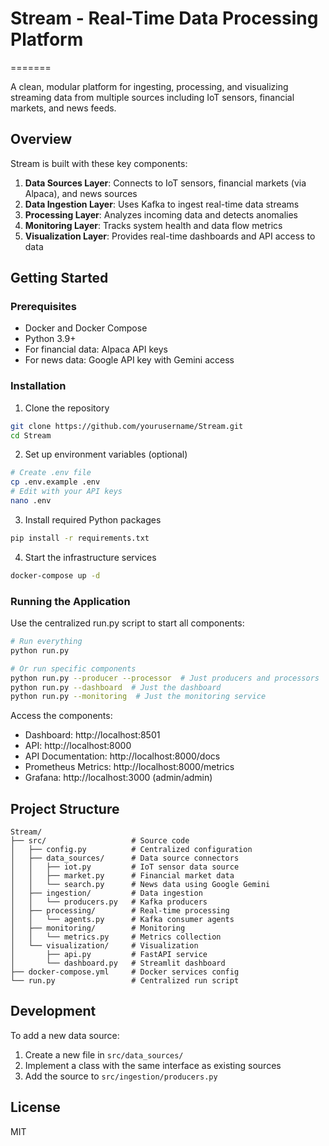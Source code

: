 # Stream - Real-Time Data Processing Platform
=======

A clean, modular platform for ingesting, processing, and visualizing streaming data from multiple sources including IoT sensors, financial markets, and news feeds.

## Overview

Stream is built with these key components:

1. **Data Sources Layer**: Connects to IoT sensors, financial markets (via Alpaca), and news sources
2. **Data Ingestion Layer**: Uses Kafka to ingest real-time data streams
3. **Processing Layer**: Analyzes incoming data and detects anomalies
4. **Monitoring Layer**: Tracks system health and data flow metrics
5. **Visualization Layer**: Provides real-time dashboards and API access to data

## Getting Started

### Prerequisites

- Docker and Docker Compose
- Python 3.9+
- For financial data: Alpaca API keys
- For news data: Google API key with Gemini access

### Installation

1. Clone the repository
```bash
git clone https://github.com/yourusername/Stream.git
cd Stream
```

2. Set up environment variables (optional)
```bash
# Create .env file
cp .env.example .env
# Edit with your API keys
nano .env
```

3. Install required Python packages
```bash
pip install -r requirements.txt
```

4. Start the infrastructure services
```bash
docker-compose up -d
```

### Running the Application

Use the centralized run.py script to start all components:

```bash
# Run everything
python run.py

# Or run specific components
python run.py --producer --processor  # Just producers and processors
python run.py --dashboard  # Just the dashboard
python run.py --monitoring  # Just the monitoring service
```

Access the components:
- Dashboard: http://localhost:8501
- API: http://localhost:8000
- API Documentation: http://localhost:8000/docs
- Prometheus Metrics: http://localhost:8000/metrics
- Grafana: http://localhost:3000 (admin/admin)

## Project Structure

```
Stream/
├── src/                   # Source code
│   ├── config.py          # Centralized configuration
│   ├── data_sources/      # Data source connectors
│   │   ├── iot.py         # IoT sensor data source
│   │   ├── market.py      # Financial market data
│   │   └── search.py      # News data using Google Gemini
│   ├── ingestion/         # Data ingestion
│   │   └── producers.py   # Kafka producers
│   ├── processing/        # Real-time processing
│   │   └── agents.py      # Kafka consumer agents
│   ├── monitoring/        # Monitoring
│   │   └── metrics.py     # Metrics collection
│   └── visualization/     # Visualization
│       ├── api.py         # FastAPI service
│       └── dashboard.py   # Streamlit dashboard
├── docker-compose.yml     # Docker services config
└── run.py                 # Centralized run script
```

## Development

To add a new data source:

1. Create a new file in `src/data_sources/`
2. Implement a class with the same interface as existing sources
3. Add the source to `src/ingestion/producers.py`

## License

MIT

